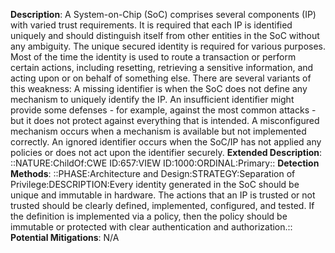 **Description**: A System-on-Chip (SoC) comprises several components (IP) with varied trust requirements. It is required that each IP is identified uniquely and should distinguish itself from other entities in the SoC without any ambiguity. The unique secured identity is required for various purposes. Most of the time the identity is used to route a transaction or perform certain actions, including resetting, retrieving a sensitive information, and acting upon or on behalf of something else. There are several variants of this weakness: A missing identifier is when the SoC does not define any mechanism to uniquely identify the IP. An insufficient identifier might provide some defenses - for example, against the most common attacks - but it does not protect against everything that is intended. A misconfigured mechanism occurs when a mechanism is available but not implemented correctly. An ignored identifier occurs when the SoC/IP has not applied any policies or does not act upon the identifier securely.
**Extended Description**: ::NATURE:ChildOf:CWE ID:657:VIEW ID:1000:ORDINAL:Primary::
**Detection Methods**: ::PHASE:Architecture and Design:STRATEGY:Separation of Privilege:DESCRIPTION:Every identity generated in the SoC should be unique and immutable in hardware. The actions that an IP is trusted or not trusted should be clearly defined, implemented, configured, and tested. If the definition is implemented via a policy, then the policy should be immutable or protected with clear authentication and authorization.::
**Potential Mitigations**: N/A